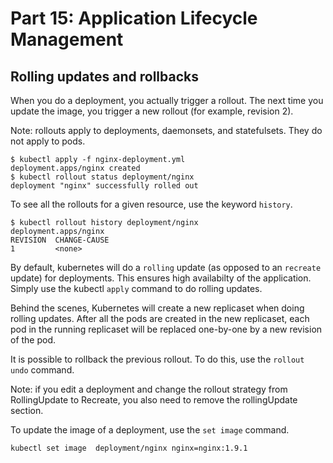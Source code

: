# Part 15: Application Lifecycle Management

## Rolling updates and rollbacks

When you do a deployment, you actually trigger a rollout. The next time you update the image, you trigger a new rollout (for example, revision 2). 

Note: rollouts apply to deployments, daemonsets, and statefulsets. They do not apply to pods.

```
$ kubectl apply -f nginx-deployment.yml
deployment.apps/nginx created
$ kubectl rollout status deployment/nginx
deployment "nginx" successfully rolled out
```

To see all the rollouts for a given resource, use the keyword `history`.

```
$ kubectl rollout history deployment/nginx
deployment.apps/nginx
REVISION  CHANGE-CAUSE
1         <none>
```

By default, kubernetes will do a `rolling` update (as opposed to an `recreate` update) for deployments. This ensures high availabilty of the application. Simply use the kubectl `apply` command to do rolling updates.

Behind the scenes, Kubernetes will create a new replicaset when doing rolling updates. After all the pods are created in the new replicaset, each pod in the running replicaset will be replaced one-by-one by a new revision of the pod. 

It is possible to rollback the previous rollout. To do this, use the `rollout undo` command. 

Note: if you edit a deployment and change the rollout strategy from RollingUpdate to Recreate, you also need to remove the rollingUpdate section.

To update the image of a deployment, use the `set image` command.

```
kubectl set image  deployment/nginx nginx=nginx:1.9.1
```